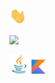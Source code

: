 
### <img src="https://github.com/canarin-solutions/.github/blob/main/profile/assets/wave.gif" width="30px">


![](https://komarev.com/ghpvc/?username=canarin-solutions)
         
[![Kotlin](https://github.com/canarin-solutions/.github/blob/main/profile/assets/Java_Icon.png)](https://kotlinlang.org/)
[![Java](https://github.com/canarin-solutions/.github/blob/main/profile/assets/Kotlin_Icon.png)](https://openjdk.java.net/)

<!-- <a href='https://ko-fi.com/K3K24JK0V' target='_blank'><img height='36' style='border:0px;height:36px;' src='https://cdn.ko-fi.com/cdn/kofi1.png?v=3' border='0' alt='Buy Me a Coffee at ko-fi.com' /></a> -->

